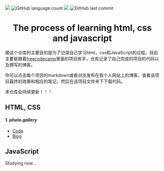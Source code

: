

![](https://img.shields.io/github/stars/ddy-ddy/html-css-javascript?style=social)	![GitHub language count](https://img.shields.io/github/languages/count/ddy-ddy/html-css-javascript)	![](https://img.shields.io/github/followers/ddy-ddy?style=social)	![GitHub last commit](https://img.shields.io/github/last-commit/ddy-ddy/html-css-javascript)

<h1 align="center">The process of learning html, css and javascript</h1>

建这个仓库的主要目的是为了记录自己学习html，css和JavaScript的过程。目前主要是跟着[freecodecamp](https://www.freecodecamp.org/)里面的项目练手，仓库记录了自己完成的项目的代码以及撰写的博客。

你可以点击每个项目的markdown或者浏览发布在我个人网站上的博客，查看该项目最终的效果和相应的笔记，然后在该项目文件夹下下载代码。

本仓库会持续更新！！！



## HTML, CSS

#### 1. *photo gallery*

- [Code](https://github.com/ddy-ddy/html-css-javascript/tree/master/html_css/photo_gallery)
- [Blog](https://www.ddy-ddy.com/Blog/blog-35?14)



## JavaScript

Studying now...

